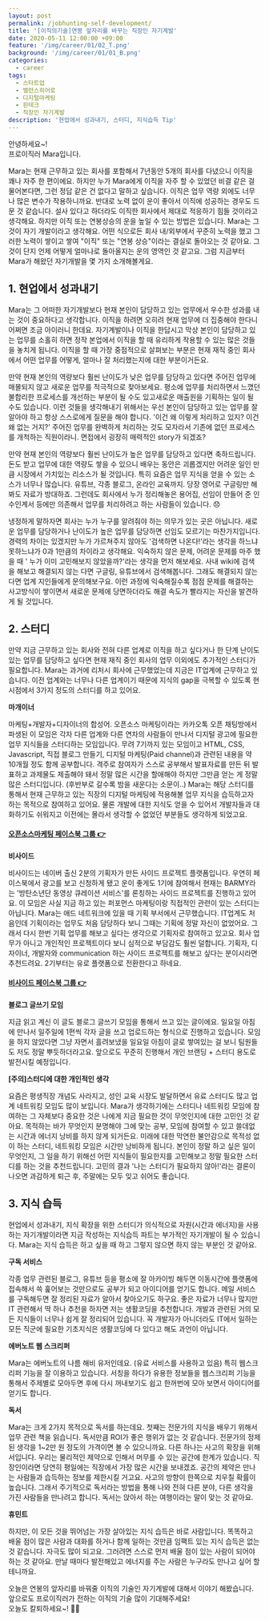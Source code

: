 ```yaml
---
layout: post
permalink: /jobhunting-self-development/
title: '[이직의기술]연봉 앞자리를 바꾸는 직장인 자기계발'
date: 2020-05-11 12:00:00 +09:00
feature: '/img/career/01/02_T.png'
background: '/img/career/01/01_B.png'
categories:
  - career
tags:
  - 스타트업
  - 밸런스히어로
  - 디지털마케팅
  - 핀테크
  - 직장인 자기계발
description: '현업에서 성과내기, 스터디, 지식습득 Tip'
---
```


안녕하세요~!<br>
프로이직러 Mara입니다. 

Mara는 현재 근무하고 있는 회사를 포함해서 7년동안 5개의 회사를 다녔으니 이직을 꽤나 자주 한 편이에요. 하지만 누가 Mara에게 이직을 자주 할 수 있었던 비결 같은 걸 물어본다면, 그런 정답 같은 건 없다고 말하고 싶습니다. 이직은 업무 역량 외에도 너무나 많은 변수가 작용하니까요. 반대로 노력 없이 운이 좋아서 이직에 성공하는 경우도 드문 것 같습니다. 설사 있다고 하더라도 이직한 회사에서 제대로 적응하기 힘들 것이라고 생각해요. 하지만 이직 또는 연봉상승의 운을 높일 수 있는 방법은 있습니다. Mara는 그것이 자기 개발이라고 생각해요. 어떤 식으로든 회사 내/외부에서 꾸준히 노력을 했고 그러한 노력이 쌓이고 쌓여 "이직" 또는 "연봉 상승"이라는 결실로 돌아오는 것 같아요. 그것이 단지 언제 어떻게 얼마나로 돌아올지는 운의 영역인 것 같고요. 그럼 지금부터 Mara가 해왔던 자기개발을 몇 가지 소개해볼게요. 

## 1. 현업에서 성과내기

Mara는 그 어떠한 자기개발보다 현재 본인이 담당하고 있는 업무에서 우수한 성과를 내는 것이 중요하다고 생각합니다. 이직을 하려면 오히려 현재 업무에 더 집중해야 한다니 어쩌면 조금 아이러니 한데요. 자기계발이나 이직을 한답시고 막상 본인이 담당하고 있는 업무를 소홀히 하면 정작 본업에서 이직을 할 때 유리하게 작용할 수 있는 많은 것들을 놓치게 됩니다. 이직을 할 때 가장 중점적으로 살펴보는 부분은 현재 재직 중인 회사에서 어떤 업무를 어떻게, 얼마나 잘 처리했는지에 대한 부분이거든요. <br>

만약 현재 본인의 역량보다 훨씬 난이도가 낮은 업무를 담당하고 있다면 주어진 업무에 매몰되지 않고 새로운 업무를 적극적으로 찾아보세요. 평소에 업무를 처리하면서 느꼈던 불합리한 프로세스를 개선하는 부분이 될 수도 있고새로운 매출원을 기획하는 일이 될 수도 있습니다. 이런 것들을 생각해내기 위해서는 우선 본인이 담당하고 있는 업무를 잘 알아야 하고 항상 스스로에게 질문을 해야 합니다. '이건 왜 이렇게 처리하고 있지? 이건 왜 없는 거지?' 주어진 업무를 완벽하게 처리하는 것도 모자라서 기존에 없던 프로세스를 개척하는 직원이라니. 면접에서 굉장히 매력적인 story가 되겠죠? <br>

만약 현재 본인의 역량보다 훨씬 난이도가 높은 업무를 담당하고 있다면 축하드립니다. 돈도 받고 업무에 대한 역량도 쌓을 수 있으니 배우는 동안은 괴롭겠지만 어려운 일인 만큼 시장에서 가치있는 리소스가 될 것입니다. 특히 요즘은 업무 지식을 얻을 수 있는 소스가 너무나 많습니다. 유튜브, 각종 블로그, 온라인 교육까지. 당장 영어로 구글링만 해봐도 자료가 방대하죠. 그런데도 회사에서 누가 정리해놓은 용어집, 선임이 만들어 준 인수인계서 등에만 의존해서 업무를 처리하려고 하는 사람들이 있습니다. 😞<br>

냉정하게 말하자면 회사는 누가 누구를 알려줘야 하는 의무가 있는 곳은 아닙니다. 새로운 업무를 담당하거나 난이도가 높은 업무를 담당하면 선임도 모르기는 마찬가지입니다. 경력의 차이는 있겠지만 누가 가르쳐주지 않아도 '검색하면 나온다!'라는 생각을 하느냐 못하느냐가 0과 1만큼의 차이라고 생각해요. 익숙하지 않은 문제, 어려운 문제를 마주 했을 때 ' 누가 이미 고민해보지 않았을까?'라는 생각을 먼저 해보세요. 사내 wiki에 검색을 해보고 해결되지 않는 다면 구글링, 유튜브에서 검색해봅니다. 그래도 해결되지 않는 다면 업계 지인들에게 문의해보구요. 이런 과정에 익숙해질수록 점점 문제를 해결하는 사고방식이 쌓이면서 새로운 문제에 당면하더라도 해결 속도가 빨라지는 자신을 발견하게 될 것입니다. 

## 2. 스터디

만약 지금 근무하고 있는 회사와 전혀 다른 업계로 이직을 하고 싶다거나 한 단계 난이도 있는 업무를 담당하고 싶다면 현재 재직 중인 회사의 업무 이외에도 추가적인 스터디가 필요합니다. Mara는 과거에 리처시 회사에 근무했었는데 지금은 IT업계에 근무하고 있습니다. 이전 업계와는 너무나 다른 업계이기 때문에 지식의 gap을 극복할 수 있도록 현시점에서 3가지 정도의 스터디를 하고 있어요. 

**마개이너**

마케팅+개발자+디자이너의 합성어. 오픈소스 마케팅이라는 카카오톡 오픈 채팅방에서 파생된 이 모임은 각자 다른 업계와 다른 연차의 사람들이 만나서 디지털 광고에 필요한 업무 지식들을 스터디하는 모임입니다. 무려 7기까지 있는 모임이고 HTML, CSS, Javascript, 직접 블로그 만들기, 디지털 마케팅(Paid channel)과 관련된 내용을 약 10개월 정도 함께 공부합니다. 격주로 참여자가 스스로 공부해서 발표자료를 만든 뒤 발표하고 과제물도 제출해야 돼서 정말 많은 시간을 할애해야 하지만 그만큼 얻는 게 정말 많은 스터디입니다. (후반부로 갈수록 밤을 새운다는 소문이..) Mara는 해당 스터디를 통해서 현재 근무하고 있는 직장의 디지털 마케팅에 적용해볼 업무 지식을 습득하고자 하는 목적으로 참여하고 있어요. 물론 개발에 대한 지식도 얻을 수 있어서 개발자들과 대화하기도 쉬워지고 이전에는 몰라서 생각할 수 없었던 부분들도 생각하게 되었고요.

#### [오픈소스마케팅 페이스북 그룹 👉](https://oso.ma/group)

**비사이드** 

비사이드는 네이버 출신 2분의 기획자가 만든 사이드 프로젝트 플랫폼입니다. 우연히 페이스북에서 광고를 보고 신청하게 됐고 운이 좋게도 1기에 참여해서 현재는 BARMY라는 '방탄소년단 동영상 큐레이션 서비스'를 론칭하는 사이드 프로젝트를 진행하고 있어요. 이 모임은 사실 지금 하고 있는 퍼포먼스 마케팅이랑 직접적인 관련이 있는 스터디는 아닙니다. Mara는 애드 네트워크에 있을 때 기획 부서에서 근무했습니다. IT업계도 처음인데 기획이라는 업무도 처음 담당하다 보니 그때는 기획에 정말 자신이 없었어요. 그래서 다시 한번 기획 업무를 해보고 싶다는 생각으로 기획자로 참여하고 있고요. 회사 업무가 아니고 개인적인 프로젝트이다 보니 심적으로 부담감도 훨씬 덜합니다. 기획자, 디자이너, 개발자와 communication 하는 사이드 프로젝트를 해보고 싶다는 분이시라면 추천드려요. 2기부터는 유로 플랫폼으로 전환한다고 하네요. 

#### [비사이드 페이스북 그룹 👉](https://www.facebook.com/bsideproject.it/)

**블로그 글쓰기 모임** 

지금 읽고 계신 이 글도 블로그 글쓰기 모임을 통해서 쓰고 있는 글이에요. 일요일 아침에 만나서 일주일에 1편씩 각자 글을 쓰고 업로드하는 형식으로 진행하고 있습니다. 모임을 하지 않았다면 그냥 자면서 흘려보냈을 일요일 아침이 글로 쌓여있는 걸 보니 팀원들도 저도 정말 뿌듯하더라고요. 앞으로도 꾸준히 진행해서 개인 브랜딩 + 스터디 용도로 발전시킬 예정입니다. 

**[주의]스터디에 대한 개인적인 생각**

요즘은 평생직장 개념도 사라지고, 성인 교육 시장도 발달하면서 유료 스터디도 많고 업계 네트워킹 모임도 많이 보입니다. Mara가 생각하기에는 스터디나 네트워킹 모임에 참여하는 그 자체보다 중요한 것은 나에게 지금 필요한 것이 무엇인지에 대한 고민인 것 같아요. 목적하는 바가 무엇인지 분명해야 그에 맞는 공부, 모임에 참여할 수 있고 쓸데없는 시간과 에너지 낭비를 하지 않게 되거든요. 미래에 대한 막연한 불안감으로 목적성 없이 하는 스터디, 네트워킹 모임은 시간만 낭비하게 됩니다. 본인이 정말 하고 싶은 일이 무엇인지, 그 일을 하기 위해선 어떤 지식들이 필요한지를 고민해보고 정말 필요한 스터디를 하는 것을 추천드립니다. 고민의 결과 '나는 스터디가 필요하지 않아!'라는 결론이 나오면 과감하게 퇴근 후, 주말에는 모두 잊고 쉬어도 좋습니다.  

## 3. 지식 습득

현업에서 성과내기, 지식 확장을 위한 스터디가 의식적으로 자원(시간과 에너지)을 사용하는 자기개발이라면 지금 작성하는 지식습득 파트는 부가적인 자기개발이 될 수 있습니다. Mara는 지식 습득은 하고 싶을 때 하고 그렇지 않으면 하지 않는 부분인 것 같아요. 

**구독 서비스**

각종 업무 관련된 블로그, 유튜브 등을 평소에 잘 아카이빙 해두면 이동시간에 플랫폼에 접속해서 쓱 훑어보는 것만으로도 공부가 되고 아이디어를 얻기도 합니다. 메일 서비스를 구독해두면 잘 정리된 자료가 알아서 찾아오기도 하구요. 좋은 자료가 너무나 많지만 IT 관련해서 딱 하나 추천을 하자면 저는 생활코딩을 추천합니다. 개발과 관련된 거의 모든 지식들이 너무나 쉽게 잘 정리되어 있습니다. 꼭 개발자가 아니더라도 IT에서 일하는 모든 직군에 필요한 기초지식은 생활코딩에 다 있다고 해도 과언이 아닙니다. 

**에버노트 웹 스크리퍼** 

Mara는 에버노트의 나름 해비 유저인데요. (유료 서비스를 사용하고 있음) 특히 웹스크리퍼 기능을 잘 이용하고 있습니다. 서칭을 하다가 유용한 정보들을 웹스크리퍼 기능을 통해서 주제별로 모아두면 후에 다시 꺼내보기도 쉽고 한꺼번에 모아 보면서 아이디어를 얻기도 합니다. 

**독서**

Mara는 크게 2가지 목적으로 독서를 하는데요. 첫째는 전문가의 지식을 배우기 위해서 업무 관련 책을 읽습니다. 독서만큼 ROI가 좋은 행위가 없는 것 같습니다. 전문가의 정제된 생각을 1~2만 원 정도의 가격이면 볼 수 있으니까요. 다른 하나는 사고의 확장을 위해서입니다. 우리는 물리적인 제약으로 인해서 머무를 수 있는 공간에 한계가 있습니다. 직장인이라면 당연히 평일에는 직장에서 가장 많은 시간을 보내겠죠. 공간의 제약은 만나는 사람들과 습득하는 정보를 제한시킬 거고요. 사고의 방향이 한쪽으로 치우칠 확률이 높습니다. 그래서 주기적으로 독서라는 방법을 통해 나와 전혀 다른 분야, 다른 생각을 가진 사람들을 만나려고 합니다. 독서는 앉아서 하는 여행이라는 말이 맞는 것 같아요. 

**휴민트**

하지만, 이 모든 것을 뛰어넘는 가장 살아있는 지식 습득은 바로 사람입니다. 똑똑하고 배울 점이 많은 사람과 대화를 하거나 함께 일하는 것만큼 임팩트 있는 지식 습득은 없는 것 같습니다. 자극도 많이 되고요. 그러려면 스스로 먼저 배울 점이 있는 사람이 되어야 하는 것 같아요. 만날 때마다 발전해있고 에너지를 주는 사람은 누구라도 만나고 싶어 할 테니까요. 

오늘은 연봉의 앞자리를 바꿔줄 이직의 기술인 자기계발에 대해서 이야기 해봤습니다. 앞으로도 프로이직러가 전하는 이직의 기술 많이 기대해주세요! <br>
오늘도 칼퇴하세요~! 🙋‍♀️  